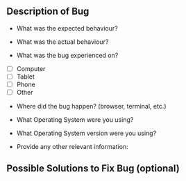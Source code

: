 <!-- Example Titles
     
    [Bug]: Broken thing that needs to be fixed!
    
-->

## Description of Bug

- What was the expected behaviour?

<!-- Tell us what should have happened. -->

- What was the actual behaviour?

<!-- Tell us what happened instead. Provide a log message if relevant. -->

- What was the bug experienced on?

-[ ] Computer
-[ ] Tablet
-[ ] Phone
-[ ] Other

<!--- If 'Other', please explain! -->

- Where did the bug happen? (browser, terminal, etc.)

<!-- Tell us where it happened! Include the application name and version! -->

- What Operating System were you using?

- What Operating System version were you using?

- Provide any other relevant information:

<!-- Tell us anything else that may be useful for squashing this bug! -->

## Possible Solutions to Fix Bug (optional)

<!--- Not obligatory, but if you can, suggest how you would fix this bug! -->
